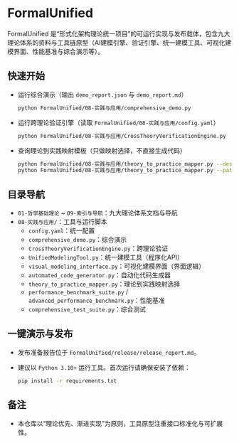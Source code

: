 # FormalUnified

FormalUnified 是“形式化架构理论统一项目”的可运行实现与发布载体，包含九大理论体系的资料与工具链原型（AI建模引擎、验证引擎、统一建模工具、可视化建模界面、性能基准与综合演示等）。

## 快速开始

- 运行综合演示（输出 `demo_report.json` 与 `demo_report.md`）

  ```bash
  python FormalUnified/08-实践与应用/comprehensive_demo.py
  ```

- 运行跨理论验证引擎（读取 `FormalUnified/08-实践与应用/config.yaml`）

  ```bash
  python FormalUnified/08-实践与应用/CrossTheoryVerificationEngine.py
  ```

- 查询理论到实践映射模板（只做映射选择，不直接生成代码）

  ```bash
  python FormalUnified/08-实践与应用/theory_to_practice_mapper.py --describe
  python FormalUnified/08-实践与应用/theory_to_practice_mapper.py --pattern state_machine --language rust
  ```

## 目录导航

- `01-哲学基础理论` ~ `09-索引与导航`：九大理论体系文档与导航
- `08-实践与应用/`：工具与运行脚本
  - `config.yaml`：统一配置
  - `comprehensive_demo.py`：综合演示
  - `CrossTheoryVerificationEngine.py`：跨理论验证
  - `UnifiedModelingTool.py`：统一建模工具（程序化API）
  - `visual_modeling_interface.py`：可视化建模界面（界面逻辑）
  - `automated_code_generator.py`：自动化代码生成器
  - `theory_to_practice_mapper.py`：理论到实践映射选择
  - `performance_benchmark_suite.py` / `advanced_performance_benchmark.py`：性能基准
  - `comprehensive_test_suite.py`：综合测试

## 一键演示与发布

- 发布准备报告位于 `FormalUnified/release/release_report.md`。
- 建议以 `Python 3.10+` 运行工具。首次运行请确保安装了依赖：

  ```bash
  pip install -r requirements.txt
  ```

## 备注

- 本仓库以“理论优先、渐进实现”为原则，工具原型注重接口标准化与可扩展性。
